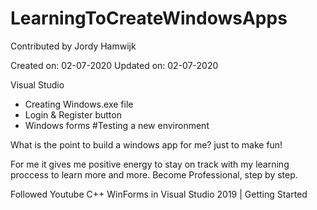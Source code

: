 # LearningToCreateWindowsApps

Contributed by Jordy Hamwijk

Created on: 02-07-2020
Updated on: 02-07-2020

Visual Studio
- Creating Windows.exe file
- Login & Register button
- Windows forms
#Testing a new environment 






What is the point to build a windows app for me? just to make fun!

For me it gives me positive energy to stay on track with my learning proccess to learn more and more.
Become Professional, step by step.









Followed Youtube 
C++ WinForms in Visual Studio 2019 | Getting Started